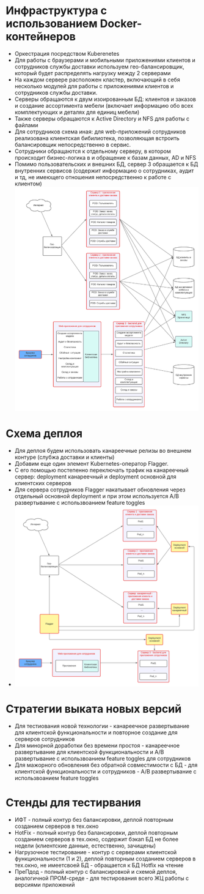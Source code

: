 # Инфраструктура с использованием Docker-контейнеров
* Оркестрация посредством Kuberenetes
* Для работы с браузерами и мобильными приложениями клиентов и сотрудников службы доставки используем гео-балансировщик, который будет распределять нагрузку между 2 серверами
* На каждом сервере расположен кластер, включающий в себя несколько модулей для работы с приложениями клиентов и сотрудников службы доставки.  
* Серверы обращаются к двум изоированным БД: клиентов и заказов и создание ассортимента мебели (включает информацию обо всех комплектующих и деталях для единиц мебели)
* Также серверы обращаются к Active Directory и NFS для работы с файлами
* Для сотрудников схема иная: для web-приложений сотрудников реализована клиентская бибилиотека, позволяющая встроить балансировщик непосредственно в сервис. 
* Сотрудники обращаются к отдельному серверу, в котором происходит бизнес-логика в и обращение к базам данных, AD и NFS 
* Помимо пользовательских и внешних БД, сервер 3 обращается к БД внутренних сервисов (содержит информацию о сотрудниках, аудит и тд, не имеющего отношения непосредственно к работе с клиентом)
![alt tag](https://github.com/chukichaeva/1corns-homework/blob/main/img/infra.png)

# Схема деплоя 
* Для деплоя будем использовать канареечные релизы во внешнем контуре (слубжа доставки и клиенты)
* Добавим еще один элемент Kubernetes-оператор Flagger. 
* С его помощью постепенно переключать трафик на канареечный сервер: deployment канареечный и deployment основной для клиентских серверов
* Для сервера сотрудников Flagger накатывает обновления через отдельный основной deployment и при этом используется A/B развертывание с использвоанием feature toggles
* ![alt tag](https://github.com/chukichaeva/1corns-homework/blob/main/img/deploy.png)

# Стратегии выката новых версий
* Для тестиования новой технологии - канареечное развертывание для клиентской функциональности и повторное создание для серверов сотрудников
* Для минорной доработки без времени простоя - канареечное развертывание для клиентской функциональности и А/B развертывание с использвоанием feature toggles для сотрудников
* Для мажорного обновления без обратной совместимости с БД - для клиентской функциональности и сотрудников - А/B развертывание с использвоанием feature toggles

# Стенды для тестирвания 
* ИФТ - полный контур без балансировки, деплой повторным созданием серверов в тех.окно 
* HotFix - полный контур без балансировки, деплой повторным созданием серверов в тех.окно, содержит бэкап БД не более недели (клиентские данные, естественно, зачищены)
* Нагрузочное тестирование - контур с серверами клиентской функциональности (1 и 2), деплой повторным созданием серверов в тех.окно, не имеетсвоей БД - обращается к БД Hotfix на чтение
* ПреПдод - полный контур с балансировкой и схемой деплоя, аналогичной ПРОМ-среде - для тестирования всего ЖЦ работы с версиями приложений 

